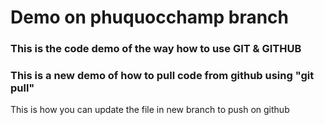 # Demo on phuquocchamp branch

### This is the code demo of the way how to use GIT & GITHUB

### This is a new demo of how to pull code from github using "git pull"

This is how you can update the file in new branch to push on github
